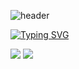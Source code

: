 ![header](https://capsule-render.vercel.app/api?type=waving&color=auto&height=300&width=200&section=header&text=welcome%20chieon's%20github&fontSize=70)

[![Typing SVG](https://readme-typing-svg.demolab.com/?lines=First+line+of+text;Second+line+of+text)](https://git.io/typing-svg)


<img src="https://img.shields.io/badge/springboot-20232a.svg?style=for-the-badge&logo=springboot&logoColor=#6DB33F" />
<img src="https://img.shields.io/badge/mysql-FFFFB3.svg?style=for-the-badge&logo=mysql&logoColor=#4479A1" />
